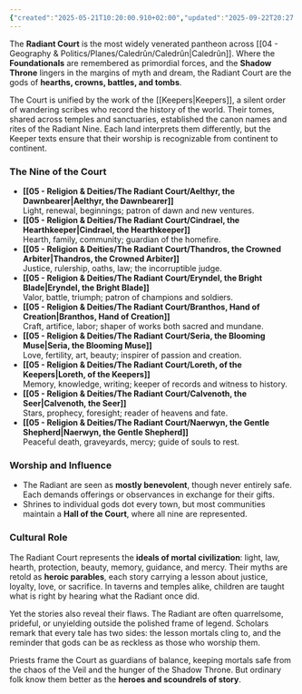 ```yaml
---
{"created":"2025-05-21T10:20:00.910+02:00","updated":"2025-09-22T20:27:54.000+02:00","cssclasses":null,"tags":null,"dg-publish":true,"permalink":"/05-religion-and-deities/the-radiant-court/the-radiant-court/","dgPassFrontmatter":true}
---
```


The **Radiant Court** is the most widely venerated pantheon across [[04 - Geography & Politics/Planes/Caledrûn/Caledrûn\|Caledrûn]]. Where the **Foundationals** are remembered as primordial forces, and the **Shadow Throne** lingers in the margins of myth and dream, the Radiant Court are the gods of **hearths, crowns, battles, and tombs**.

The Court is unified by the work of the [[Keepers\|Keepers]], a silent order of wandering scribes who record the history of the world. Their tomes, shared across temples and sanctuaries, established the canon names and rites of the Radiant Nine. Each land interprets them differently, but the Keeper texts ensure that their worship is recognizable from continent to continent.

### The Nine of the Court

- **[[05 - Religion & Deities/The Radiant Court/Aelthyr, the Dawnbearer\|Aelthyr, the Dawnbearer]]**  
    Light, renewal, beginnings; patron of dawn and new ventures.
- **[[05 - Religion & Deities/The Radiant Court/Cindrael, the Hearthkeeper\|Cindrael, the Hearthkeeper]]**  
    Hearth, family, community; guardian of the homefire.
- **[[05 - Religion & Deities/The Radiant Court/Thandros, the Crowned Arbiter\|Thandros, the Crowned Arbiter]]**  
    Justice, rulership, oaths, law; the incorruptible judge.
- **[[05 - Religion & Deities/The Radiant Court/Eryndel, the Bright Blade\|Eryndel, the Bright Blade]]**  
    Valor, battle, triumph; patron of champions and soldiers.
- **[[05 - Religion & Deities/The Radiant Court/Branthos, Hand of Creation\|Branthos, Hand of Creation]]**  
    Craft, artifice, labor; shaper of works both sacred and mundane.
- **[[05 - Religion & Deities/The Radiant Court/Seria, the Blooming Muse\|Seria, the Blooming Muse]]**  
    Love, fertility, art, beauty; inspirer of passion and creation.
- **[[05 - Religion & Deities/The Radiant Court/Loreth, of the Keepers\|Loreth, of the Keepers]]**  
    Memory, knowledge, writing; keeper of records and witness to history.
- **[[05 - Religion & Deities/The Radiant Court/Calvenoth, the Seer\|Calvenoth, the Seer]]**  
    Stars, prophecy, foresight; reader of heavens and fate.
- **[[05 - Religion & Deities/The Radiant Court/Naerwyn, the Gentle Shepherd\|Naerwyn, the Gentle Shepherd]]**  
    Peaceful death, graveyards, mercy; guide of souls to rest.

### Worship and Influence
- The Radiant are seen as **mostly benevolent**, though never entirely safe. Each demands offerings or observances in exchange for their gifts.
- Shrines to individual gods dot every town, but most communities maintain a **Hall of the Court**, where all nine are represented.

### Cultural Role
The Radiant Court represents the **ideals of mortal civilization**: light, law, hearth, protection, beauty, memory, guidance, and mercy. Their myths are retold as **heroic parables**, each story carrying a lesson about justice, loyalty, love, or sacrifice. In taverns and temples alike, children are taught what is right by hearing what the Radiant once did.

Yet the stories also reveal their flaws. The Radiant are often quarrelsome, prideful, or unyielding outside the polished frame of legend. Scholars remark that every tale has two sides: the lesson mortals cling to, and the reminder that gods can be as reckless as those who worship them.

Priests frame the Court as guardians of balance, keeping mortals safe from the chaos of the Veil and the hunger of the Shadow Throne. But ordinary folk know them better as the **heroes and scoundrels of story**.